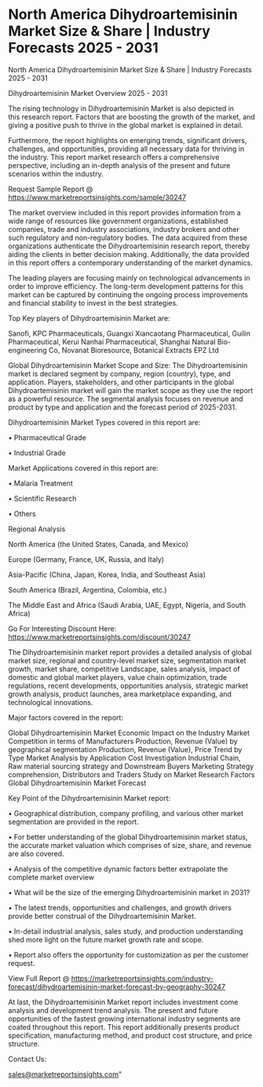 # North America Dihydroartemisinin Market Size & Share | Industry Forecasts 2025 - 2031
North America Dihydroartemisinin Market Size & Share | Industry Forecasts 2025 - 2031

Dihydroartemisinin Market Overview 2025 - 2031

The rising technology in Dihydroartemisinin Market is also depicted in this research report. Factors that are boosting the growth of the market, and giving a positive push to thrive in the global market is explained in detail.

Furthermore, the report highlights on emerging trends, significant drivers, challenges, and opportunities, providing all necessary data for thriving in the industry. This report market research offers a comprehensive perspective, including an in-depth analysis of the present and future scenarios within the industry.

Request Sample Report @ https://www.marketreportsinsights.com/sample/30247

The market overview included in this report provides information from a wide range of resources like government organizations, established companies, trade and industry associations, industry brokers and other such regulatory and non-regulatory bodies. The data acquired from these organizations authenticate the Dihydroartemisinin research report, thereby aiding the clients in better decision making. Additionally, the data provided in this report offers a contemporary understanding of the market dynamics.

The leading players are focusing mainly on technological advancements in order to improve efficiency. The long-term development patterns for this market can be captured by continuing the ongoing process improvements and financial stability to invest in the best strategies.

Top Key players of Dihydroartemisinin Market are:

Sanofi, KPC Pharmaceuticals, Guangxi Xiancaotang Pharmaceutical, Guilin Pharmaceutical, Kerui Nanhai Pharmaceutical, Shanghai Natural Bio-engineering Co, Novanat Bioresource, Botanical Extracts EPZ Ltd

Global Dihydroartemisinin Market Scope and Size:
The Dihydroartemisinin market is declared segment by company, region (country), type, and application. Players, stakeholders, and other participants in the global Dihydroartemisinin market will gain the market scope as they use the report as a powerful resource. The segmental analysis focuses on revenue and product by type and application and the forecast period of 2025-2031.

Dihydroartemisinin Market Types covered in this report are:

• Pharmaceutical Grade

• Industrial Grade

Market Applications covered in this report are:

• Malaria Treatment

• Scientific Research

• Others

Regional Analysis

North America (the United States, Canada, and Mexico)

Europe (Germany, France, UK, Russia, and Italy)

Asia-Pacific (China, Japan, Korea, India, and Southeast Asia)

South America (Brazil, Argentina, Colombia, etc.)

The Middle East and Africa (Saudi Arabia, UAE, Egypt, Nigeria, and South Africa)

Go For Interesting Discount Here: https://www.marketreportsinsights.com/discount/30247

The Dihydroartemisinin market report provides a detailed analysis of global market size, regional and country-level market size, segmentation market growth, market share, competitive Landscape, sales analysis, impact of domestic and global market players, value chain optimization, trade regulations, recent developments, opportunities analysis, strategic market growth analysis, product launches, area marketplace expanding, and technological innovations.

Major factors covered in the report:

Global Dihydroartemisinin Market
Economic Impact on the Industry
Market Competition in terms of Manufacturers
Production, Revenue (Value) by geographical segmentation
Production, Revenue (Value), Price Trend by Type
Market Analysis by Application
Cost Investigation
Industrial Chain, Raw material sourcing strategy and Downstream Buyers
Marketing Strategy comprehension, Distributors and Traders
Study on Market Research Factors
Global Dihydroartemisinin Market Forecast

Key Point of the Dihydroartemisinin Market report:

• Geographical distribution, company profiling, and various other market segmentation are provided in the report.

• For better understanding of the global Dihydroartemisinin market status, the accurate market valuation which comprises of size, share, and revenue are also covered.

• Analysis of the competitive dynamic factors better extrapolate the complete market overview

• What will be the size of the emerging Dihydroartemisinin market in 2031?

• The latest trends, opportunities and challenges, and growth drivers provide better construal of the Dihydroartemisinin Market.

• In-detail industrial analysis, sales study, and production understanding shed more light on the future market growth rate and scope.

• Report also offers the opportunity for customization as per the customer request.

View Full Report @ https://marketreportsinsights.com/industry-forecast/dihydroartemisinin-market-forecast-by-geography-30247

At last, the Dihydroartemisinin Market report includes investment come analysis and development trend analysis. The present and future opportunities of the fastest growing international industry segments are coated throughout this report. This report additionally presents product specification, manufacturing method, and product cost structure, and price structure.

Contact Us:

sales@marketreportsinsights.com"
